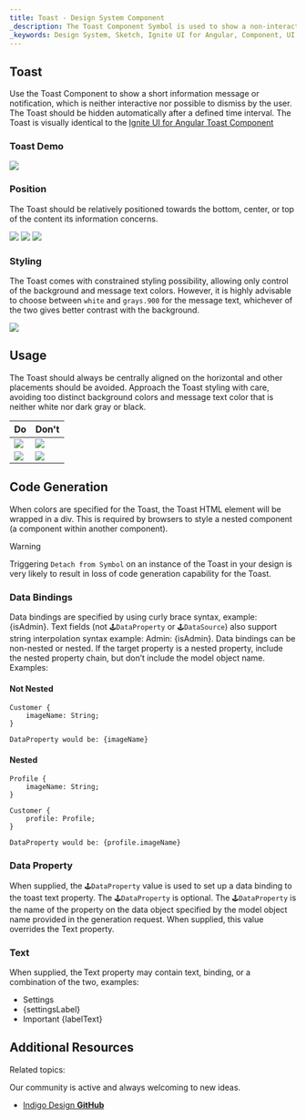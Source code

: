```yaml
---
title: Toast - Design System Component
_description: The Toast Component Symbol is used to show a non-interactive information message or notification.
_keywords: Design System, Sketch, Ignite UI for Angular, Component, UI Library, Widgets
---
```


## Toast

Use the Toast Component to show a short information message or notification, which is neither interactive nor possible to dismiss by the user. The Toast should be hidden automatically after a defined time interval. The Toast is visually identical to the [Ignite UI for Angular Toast Component](https://www.infragistics.com/products/ignite-ui-angular/angular/components/toast.html)

### Toast Demo

![](../images/toast_demo.png)

### Position

The Toast should be relatively positioned towards the bottom, center, or top of the content its information concerns.

![](../images/toast_bottom.png)
![](../images/toast_center.png)
![](../images/toast_top.png)

### Styling

The Toast comes with constrained styling possibility, allowing only control of the background and message text colors. However, it is highly advisable to choose between `white` and `grays.900` for the message text, whichever of the two gives better contrast with the background.

![](../images/toast_styling.png)

## Usage

The Toast should always be centrally aligned on the horizontal and other placements should be avoided. Approach the Toast styling with care, avoiding too distinct background colors and message text color that is neither white nor dark gray or black.

| Do                           | Don't                          |
| ---------------------------- | ------------------------------ |
| ![](../images/toast_do1.png) | ![](../images/toast_dont1.png) |
| ![](../images/toast_do2.png) | ![](../images/toast_dont2.png) |

## Code Generation

When colors are specified for the Toast, the Toast HTML element will be wrapped in a div. This is required by browsers to style a nested component (a component within another component).

> [!WARNING]
> Triggering `Detach from Symbol` on an instance of the Toast in your design is very likely to result in loss of code generation capability for the Toast.

### Data Bindings

Data bindings are specified by using curly brace syntax, example: {isAdmin}. Text fields (not `🕹️DataProperty` or `🕹️DataSource`) also support string interpolation syntax example: Admin: {isAdmin}. Data bindings can be non-nested or nested. If the target property is a nested property, include the nested property chain, but don’t include the model object name. Examples:

#### Not Nested

```PseudoCode
Customer {
    imageName: String;
}

DataProperty would be: {imageName}
```

#### Nested

```PseudoCode
Profile {
    imageName: String;
}

Customer {
    profile: Profile;
}

DataProperty would be: {profile.imageName}
```

### Data Property

When supplied, the `🕹️DataProperty` value is used to set up a data binding to the toast text property. The `🕹️DataProperty` is optional. The `🕹️DataProperty` is the name of the property on the data object specified by the model object name provided in the generation request. When supplied, this value overrides the Text property.

### Text

When supplied, the Text property may contain text, binding, or a combination of the two, examples:

- Settings
- {settingsLabel}
- Important {labelText}

## Additional Resources

Related topics:

Our community is active and always welcoming to new ideas.

- [Indigo Design **GitHub**](https://github.com/IgniteUI/design-system-docfx)
